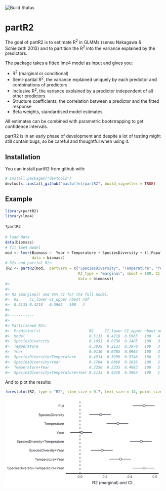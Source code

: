 
![Build
Status](https://travis-ci.org/mastoffel/partR2.svg?branch=master)
<!-- README.md is generated from README.Rmd. Please edit that file -->

# partR2

The goal of partR2 is to estimate R<sup>2</sup> in GLMMs (sensu Nakagawa
& Schielzeth 2013) and to partition the R<sup>2</sup> into the variance
explained by the predictors.

The package takes a fitted lme4 model as input and gives you:

  - R<sup>2</sup> (marginal or conditional)
  - Semi-partial R<sup>2</sup>, the variance explained uniquely by each
    predictor and combinations of predictors
  - Inclusive R<sup>2</sup>, the variance explained by a predictor
    independent of all other predictors
  - Structure coefficients, the correlation between a predictor and the
    fitted response
  - Beta weights, standardised model estimates

All estimates can be combined with parametric bootstrapping to get
confidence intervals.

partR2 is in an early phase of development and despite a lot of testing
might still contain bugs, so be careful and thoughtful when using it.

## Installation

You can install partR2 from github with:

``` r
# install.packages("devtools")
devtools::install_github("mastoffel/partR2", build_vignettes = TRUE)
```

## Example

``` r
library(partR2)
library(lme4)

?partR2

# load data
data(biomass)
# fit lme4 model
mod <- lmer(Biomass ~  Year + Temperature + SpeciesDiversity + (1|Population),
            data = biomass)
# R2s and partial R2s
(R2 <- partR2(mod,  partvars = c("SpeciesDiversity", "Temperature", "Year"),
                                 R2_type = "marginal", nboot = 100, CI = 0.95,
                                 data = biomass))
#> 
#> 
#> R2 (marginal) and 95% CI for the full model: 
#>  R2     CI_lower CI_upper nboot ndf
#>  0.5133 0.4218   0.5965   100   4  
#> 
#> ----------
#> 
#> Partitioned R2s:
#>  Predictor(s)                      R2     CI_lower CI_upper nboot ndf
#>  Model                             0.5133  0.4218  0.5965   100   4  
#>  SpeciesDiversity                  0.1653  0.0738  0.2485   100   3  
#>  Temperature                       0.3038  0.2123  0.3870   100   3  
#>  Year                              0.0130 -0.0785  0.0963   100   3  
#>  SpeciesDiversity+Temperature      0.4914  0.3999  0.5746   100   2  
#>  SpeciesDiversity+Year             0.1784  0.0869  0.2616   100   2  
#>  Temperature+Year                  0.3250  0.2335  0.4083   100   2  
#>  SpeciesDiversity+Temperature+Year 0.5133  0.4218  0.5965   100   1
```

And to plot the
results:

``` r
forestplot(R2, type = "R2", line_size = 0.7, text_size = 14, point_size = 3)
```

![](README-plot-1.png)<!-- -->
